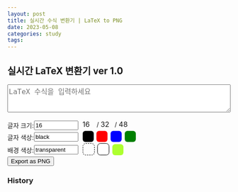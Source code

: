 ```yaml
---
layout: post
title: 실시간 수식 변환기 | LaTeX to PNG 
date: 2023-05-08
categories: study
tags:
---
```



<!DOCTYPE html>

<html>

<head>
  <meta charset="UTF-8">
  <meta name="viewport" content="width=device-width, initial-scale=1.0">
  <title>실시간 LaTeX 변환기</title>
  <script src="https://polyfill.io/v3/polyfill.min.js?features=es6"></script>
  <script type="text/javascript" id="MathJax-script" async
    src="https://cdn.jsdelivr.net/npm/mathjax@3/es5/tex-mml-chtml.js"></script>
  <style>
    .input-row {
      display: flex;
      align-items: center;
    }

    .input-label {
      margin-right: 5px;
    }

    textarea {
      width: 100%;
      max-width: 700px;
      box-sizing: border-box;
      font-size: 16px
    }

    .sample-size,
    .sample-color {
      cursor: pointer;
      display: inline-block;
      width: 25px;
      height: 25px;
      font-size: 16px;
      border-radius: 25%;
      margin-right: 3px;
    }

    #fontSize,
    #bgColor,
    #fontColor {
      width: 100px;
      margin-right: 10px;
    }
  </style>
</head>

<body>
  <h2>실시간 LaTeX 변환기 ver 1.0</h2>
  <textarea id="latexInput" rows="3" placeholder="LaTeX 수식을 입력하세요"></textarea>
  <br />
  <div id="latexOutput"></div>
  <br />
  <div class="input-row">
    <label class="input-label" for="fontSize">글자 크기:</label>
    <input type="text" id="fontSize" value="16" oninput="updateOutputStyle()" />
    <div>
      <span class="sample-size" data-size="16" onclick="setSampleSize(this)">16</span> /
      <span class="sample-size" data-size="32" onclick="setSampleSize(this)">32</span> /
      <span class="sample-size" data-size="48" onclick="setSampleSize(this)">48</span>
    </div>
  </div>
  <div class="input-row">
    <label class="input-label" for="fontColor">글자 색상:</label>
    <input type="text" id="fontColor" value="black" onchange="updateOutputStyle()" />
    <div>
      <span class="sample-color" data-color="Black" style="background-color: black;"
        onclick="setSampleColor(this)"></span>
      <span class="sample-color" data-color="Red" style="background-color: red;" onclick="setSampleColor(this)"></span>
      <span class="sample-color" data-color="Blue" style="background-color: blue;"
        onclick="setSampleColor(this)"></span>
      <span class="sample-color" data-color="Green" style="background-color: green;"
        onclick="setSampleColor(this)"></span>
    </div>
  </div>
  <div class="input-row">
    <label class="input-label" for="bgColor">배경 색상:</label>
    <input type="text" id="bgColor" value="transparent" onchange="updateOutputStyle()" />
    <div>
      <span class="sample-color" data-color="transparent"
        style="background-color: transparent; border: 1px dashed black;" onclick="setSampleBgColor(this)"></span>
      <span class="sample-color" data-color="white" style="background-color: white; border: 1px solid black;"
        onclick="setSampleBgColor(this)"></span>
      <span class="sample-color" data-color="greenyellow" style="background-color: greenyellow;"
        onclick="setSampleBgColor(this)"></span>
    </div>
  </div>
  <button onclick="exportToPNG()">Export as PNG</button>
  <br />
  <h3>History</h3>
  <div id="history"></div>
</body>

<script>
  const latexInput = document.getElementById('latexInput');
  const latexOutput = document.getElementById('latexOutput');
  const fontSize = document.getElementById('fontSize');
  const bgColor = document.getElementById('bgColor');
  const fontColor = document.getElementById('fontColor');
  const historyDiv = document.getElementById('history');

  function updateLatex() {
    const latex = latexInput.value;
    latexOutput.innerHTML = `$$ ${latex} $$`;
    MathJax.typesetClear([latexOutput]);
    MathJax.typesetPromise([latexOutput]).then(() => updateOutputStyle()).catch((err) => console.log(err));
  }

  latexInput.addEventListener('input', updateLatex);

  function updateOutputStyle() {
    const svgElement = latexOutput.querySelector('svg');
    if (svgElement) {
      svgElement.style.fontSize = fontSize.value + 'px';
      svgElement.style.backgroundColor = bgColor.value;
      svgElement.querySelectorAll('g')[0].style.fill = fontColor.value;
    }
  }

  function setSampleSize(element) {
    const size = element.getAttribute('data-size');
    fontSize.value = size;
    updateOutputStyle();
  }

  function setSampleBgColor(element) {
    const color = element.getAttribute('data-color');
    bgColor.value = color;
    updateOutputStyle();
  }

  function setSampleColor(element) {
    const color = element.getAttribute('data-color');
    fontColor.value = color;
    updateOutputStyle();
  }

  function svgToPng(svgElement) {
    return new Promise((resolve, reject) => {
      const svg = svgElement.cloneNode(true);
      const svgBlob = new Blob([svg.outerHTML], { type: 'image/svg+xml;charset=utf-8' });
      const svgURL = URL.createObjectURL(svgBlob);
      const img = new Image();
      img.src = svgURL;

      img.onload = () => {
        const canvas = document.createElement('canvas');
        canvas.width = img.width;
        canvas.height = img.height;
        const ctx = canvas.getContext('2d');
        ctx.drawImage(img, 0, 0);
        URL.revokeObjectURL(svgURL);
        resolve(canvas.toDataURL('image/png'));
      };

      img.onerror = (error) => {
        reject(error);
      };
    });
  }

  async function exportToPNG() {
    const svgElement = latexOutput.querySelector('svg');
    if (!svgElement) {
      alert('수식을 먼저 입력해주세요.');
      return;
    }
    addToHistory(latexInput.value);
    const pngDataUrl = await svgToPng(svgElement);
    const link = document.createElement('a');
    link.download = latexInput.value + '.png';
    link.href = pngDataUrl;
    link.click();
  }

  function addToHistory(latex) {
    const entry = document.createElement('div');
    entry.textContent = latex;
    entry.classList.add('history-entry');
    entry.addEventListener('click', () => {
      latexInput.value = latex;
      updateLatex();
    });
    historyDiv.appendChild(entry);
  }
</script>

</html>
